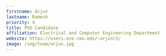 ```yaml
---
firstname: Arjun
lastname: Ramesh
priority: 4
title: PhD Candidate
affiliation: Electrical and Computer Engineering Department
website: https://users.ece.cmu.edu/~arjunr2/
image: /img/team/arjun.jpg
---
```

